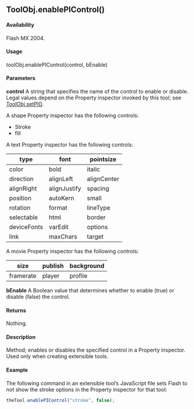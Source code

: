## ToolObj.enablePIControl()

#### Availability

Flash MX 2004.

#### Usage

toolObj.enablePIControl(control, bEnable)

#### Parameters

**control** A string that specifies the name of the control to enable or disable. Legal values depend on the Property inspector invoked by this tool; see [ToolObj.setPI()](../ToolObj_object/ToolObj7.md).

A shape Property inspector has the following controls:

- Stroke
- fill

A text Property inspector has the following controls:

| type | font | pointsize |
| --- | --- | --- |
| color | bold | italic |
| direction | alignLeft | alignCenter |
| alignRight | alignJustify | spacing |
| position | autoKern | small |
| rotation | format | lineType |
| selectable | html | border |
| deviceFonts | varEdit | options |
| link | maxChars | target |

A movie Property inspector has the following controls:

| size | publish | background |
| --- | --- | --- |
| framerate | player | profile |

**bEnable** A Boolean value that determines whether to enable (true) or disable (false) the control.

#### Returns

Nothing.

#### Description

Method; enables or disables the specified control in a Property inspector. Used only when creating extensible tools.

#### Example

The following command in an extensible tool’s JavaScript file sets Flash to not show the stroke options in the Property inspector for that tool:

```javascript
theTool.enablePIControl("stroke", false);
```
